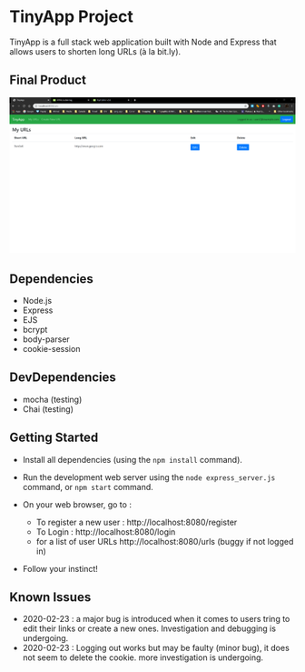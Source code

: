 # TinyApp Project

TinyApp is a full stack web application built with Node and Express that allows users to shorten long URLs (à la bit.ly).

## Final Product

!["screenshot for URL page "](https://github.com/AH82/tinyapp/blob/master/docs/tinyApp%20URLs%20screenshot%20.png?raw=true)
<!-- !["screenshot description"](#) -->

## Dependencies

- Node.js
- Express
- EJS
- bcrypt
- body-parser
- cookie-session

## DevDependencies
- mocha (testing)
- Chai (testing)

## Getting Started

- Install all dependencies (using the `npm install` command).
- Run the development web server using the `node express_server.js` command, or `npm start` command.
- On your web browser, go to :
  - To register a new user :
  http://localhost:8080/register
  - To Login : 
  http://localhost:8080/login
  -  for a list of user URLs
  http://localhost:8080/urls (buggy if not logged in)

- Follow your instinct!

## Known Issues
- 2020-02-23 : a major bug is introduced when it comes to users tring to edit their links or create a new ones. Investigation and debugging is undergoing. 
- 2020-02-23 : Logging out works but may be faulty (minor bug), it does not seem to delete the cookie. more investigation is undergoing.
